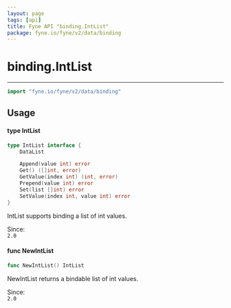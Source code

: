 ```yaml
---
layout: page
tags: [api]
title: Fyne API "binding.IntList"
package: fyne.io/fyne/v2/data/binding
---
```


# binding.IntList
---
```go
import "fyne.io/fyne/v2/data/binding"
```

## Usage

#### type IntList

```go
type IntList interface {
	DataList

	Append(value int) error
	Get() ([]int, error)
	GetValue(index int) (int, error)
	Prepend(value int) error
	Set(list []int) error
	SetValue(index int, value int) error
}
```

IntList supports binding a list of int values.


<div class="since">Since: <code>
2.0</code></div>

#### func  NewIntList

```go
func NewIntList() IntList
```
NewIntList returns a bindable list of int values.


<div class="since">Since: <code>
2.0</code></div>
